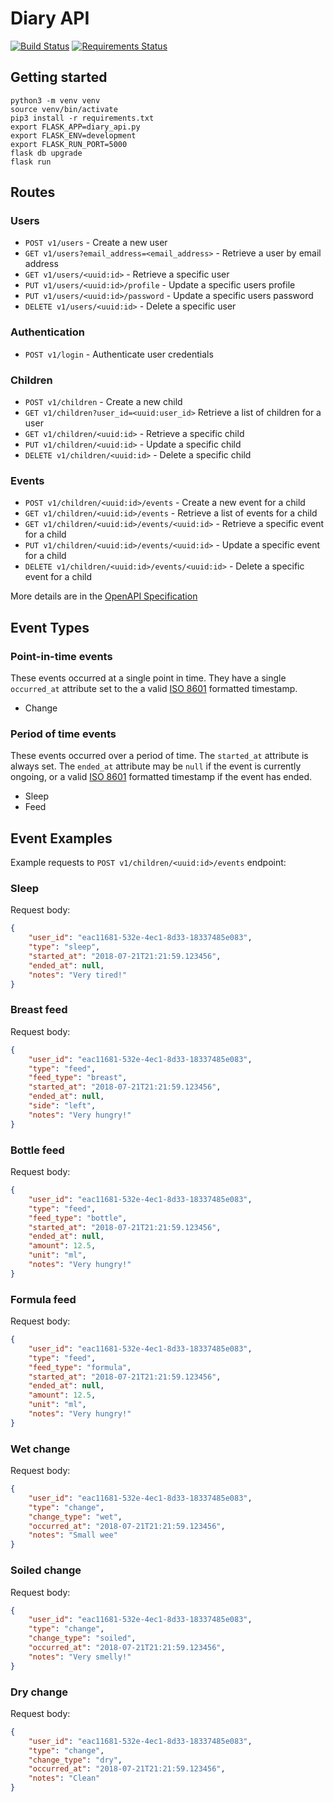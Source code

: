# Diary API

[![Build Status](https://travis-ci.org/MashSoftware/diary-api.svg?branch=master)](https://travis-ci.org/MashSoftware/diary-api)
[![Requirements Status](https://requires.io/github/MashSoftware/diary-api/requirements.svg?branch=master)](https://requires.io/github/MashSoftware/diary-api/requirements/?branch=master)

## Getting started

```shell
python3 -m venv venv
source venv/bin/activate
pip3 install -r requirements.txt
export FLASK_APP=diary_api.py
export FLASK_ENV=development
export FLASK_RUN_PORT=5000
flask db upgrade
flask run
```

## Routes

### Users

* `POST v1/users` - Create a new user
* `GET v1/users?email_address=<email_address>` - Retrieve a user by email address
* `GET v1/users/<uuid:id>` - Retrieve a specific user
* `PUT v1/users/<uuid:id>/profile` - Update a specific users profile
* `PUT v1/users/<uuid:id>/password` - Update a specific users password
* `DELETE v1/users/<uuid:id>` - Delete a specific user

### Authentication

* `POST v1/login` - Authenticate user credentials

### Children

* `POST v1/children` - Create a new child
* `GET v1/children?user_id=<uuid:user_id>` Retrieve a list of children for a user
* `GET v1/children/<uuid:id>` - Retrieve a specific child
* `PUT v1/children/<uuid:id>` - Update a specific child
* `DELETE v1/children/<uuid:id>` - Delete a specific child

### Events

* `POST v1/children/<uuid:id>/events` - Create a new event for a child
* `GET v1/children/<uuid:id>/events` - Retrieve a list of events for a child
* `GET v1/children/<uuid:id>/events/<uuid:id>` - Retrieve a specific event for a child
* `PUT v1/children/<uuid:id>/events/<uuid:id>` - Update a specific event for a child
* `DELETE v1/children/<uuid:id>/events/<uuid:id>` - Delete a specific event for a child

More details are in the [OpenAPI Specification](openapi.json)

## Event Types

### Point-in-time events

These events occurred at a single point in time. They have a single `occurred_at` attribute set to the a valid [ISO 8601](https://www.iso.org/iso-8601-date-and-time-format.html) formatted timestamp.

* Change

### Period of time events

These events occurred over a period of time. The `started_at` attribute is always set. The `ended_at` attribute may be `null` if the event is currently ongoing, or a valid [ISO 8601](https://www.iso.org/iso-8601-date-and-time-format.html) formatted timestamp if the event has ended.

* Sleep
* Feed

## Event Examples

Example requests to `POST v1/children/<uuid:id>/events` endpoint:

### Sleep

Request body:

```json
{
    "user_id": "eac11681-532e-4ec1-8d33-18337485e083",
    "type": "sleep",
    "started_at": "2018-07-21T21:21:59.123456",
    "ended_at": null,
    "notes": "Very tired!"
}
```

### Breast feed

Request body:

```json
{
    "user_id": "eac11681-532e-4ec1-8d33-18337485e083",
    "type": "feed",
    "feed_type": "breast",
    "started_at": "2018-07-21T21:21:59.123456",
    "ended_at": null,
    "side": "left",
    "notes": "Very hungry!"
}
```

### Bottle feed

Request body:

```json
{
    "user_id": "eac11681-532e-4ec1-8d33-18337485e083",
    "type": "feed",
    "feed_type": "bottle",
    "started_at": "2018-07-21T21:21:59.123456",
    "ended_at": null,
    "amount": 12.5,
    "unit": "ml",
    "notes": "Very hungry!"
}
```

### Formula feed

Request body:

```json
{
    "user_id": "eac11681-532e-4ec1-8d33-18337485e083",
    "type": "feed",
    "feed_type": "formula",
    "started_at": "2018-07-21T21:21:59.123456",
    "ended_at": null,
    "amount": 12.5,
    "unit": "ml",
    "notes": "Very hungry!"
}
```

### Wet change

Request body:

```json
{
    "user_id": "eac11681-532e-4ec1-8d33-18337485e083",
    "type": "change",
    "change_type": "wet",
    "occurred_at": "2018-07-21T21:21:59.123456",
    "notes": "Small wee"
}
```

### Soiled change

Request body:

```json
{
    "user_id": "eac11681-532e-4ec1-8d33-18337485e083",
    "type": "change",
    "change_type": "soiled",
    "occurred_at": "2018-07-21T21:21:59.123456",
    "notes": "Very smelly!"
}
```

### Dry change

Request body:

```json
{
    "user_id": "eac11681-532e-4ec1-8d33-18337485e083",
    "type": "change",
    "change_type": "dry",
    "occurred_at": "2018-07-21T21:21:59.123456",
    "notes": "Clean"
}
```